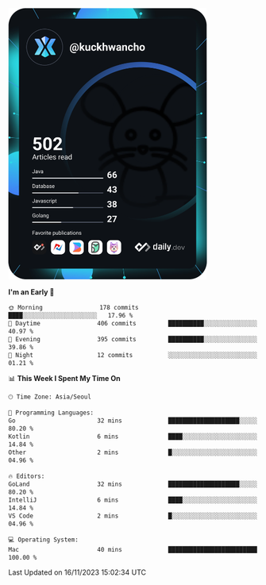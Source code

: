 <a href="https://app.daily.dev/kuckhwancho"><img src="https://github.com/kuckjwi0928/kuckjwi0928/blob/master/devcard.svg" width="400" alt="Kuckjwi Devcard"/></a>

<!--START_SECTION:waka-->
**I'm an Early 🐤** 

```text
🌞 Morning                178 commits         ████░░░░░░░░░░░░░░░░░░░░░   17.96 % 
🌆 Daytime                406 commits         ██████████░░░░░░░░░░░░░░░   40.97 % 
🌃 Evening                395 commits         ██████████░░░░░░░░░░░░░░░   39.86 % 
🌙 Night                  12 commits          ░░░░░░░░░░░░░░░░░░░░░░░░░   01.21 % 
```


📊 **This Week I Spent My Time On** 

```text
🕑︎ Time Zone: Asia/Seoul

💬 Programming Languages: 
Go                       32 mins             ████████████████████░░░░░   80.20 % 
Kotlin                   6 mins              ████░░░░░░░░░░░░░░░░░░░░░   14.84 % 
Other                    2 mins              █░░░░░░░░░░░░░░░░░░░░░░░░   04.96 % 

🔥 Editors: 
GoLand                   32 mins             ████████████████████░░░░░   80.20 % 
IntelliJ                 6 mins              ████░░░░░░░░░░░░░░░░░░░░░   14.84 % 
VS Code                  2 mins              █░░░░░░░░░░░░░░░░░░░░░░░░   04.96 % 

💻 Operating System: 
Mac                      40 mins             █████████████████████████   100.00 % 
```


 Last Updated on 16/11/2023 15:02:34 UTC
<!--END_SECTION:waka-->
